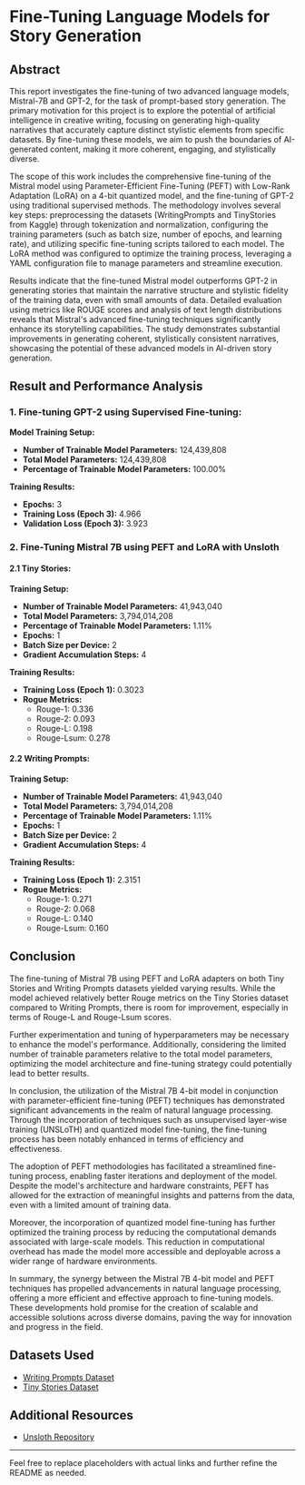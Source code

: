 # Fine-Tuning Language Models for Story Generation

## Abstract

This report investigates the fine-tuning of two advanced language models, Mistral-7B and GPT-2, for the task of prompt-based story generation. The primary motivation for this project is to explore the potential of artificial intelligence in creative writing, focusing on generating high-quality narratives that accurately capture distinct stylistic elements from specific datasets. By fine-tuning these models, we aim to push the boundaries of AI-generated content, making it more coherent, engaging, and stylistically diverse.

The scope of this work includes the comprehensive fine-tuning of the Mistral model using Parameter-Efficient Fine-Tuning (PEFT) with Low-Rank Adaptation (LoRA) on a 4-bit quantized model, and the fine-tuning of GPT-2 using traditional supervised methods. The methodology involves several key steps: preprocessing the datasets (WritingPrompts and TinyStories from Kaggle) through tokenization and normalization, configuring the training parameters (such as batch size, number of epochs, and learning rate), and utilizing specific fine-tuning scripts tailored to each model. The LoRA method was configured to optimize the training process, leveraging a YAML configuration file to manage parameters and streamline execution.

Results indicate that the fine-tuned Mistral model outperforms GPT-2 in generating stories that maintain the narrative structure and stylistic fidelity of the training data, even with small amounts of data. Detailed evaluation using metrics like ROUGE scores and analysis of text length distributions reveals that Mistral's advanced fine-tuning techniques significantly enhance its storytelling capabilities. The study demonstrates substantial improvements in generating coherent, stylistically consistent narratives, showcasing the potential of these advanced models in AI-driven story generation.

## Result and Performance Analysis

### 1. Fine-tuning GPT-2 using Supervised Fine-tuning:

**Model Training Setup:**
- **Number of Trainable Model Parameters:** 124,439,808
- **Total Model Parameters:** 124,439,808
- **Percentage of Trainable Model Parameters:** 100.00%

**Training Results:**
- **Epochs:** 3
- **Training Loss (Epoch 3):** 4.966
- **Validation Loss (Epoch 3):** 3.923

### 2. Fine-Tuning Mistral 7B using PEFT and LoRA with Unsloth

#### 2.1 Tiny Stories:

**Training Setup:**
- **Number of Trainable Model Parameters:** 41,943,040
- **Total Model Parameters:** 3,794,014,208
- **Percentage of Trainable Model Parameters:** 1.11%
- **Epochs:** 1
- **Batch Size per Device:** 2
- **Gradient Accumulation Steps:** 4

**Training Results:**
- **Training Loss (Epoch 1):** 0.3023
- **Rogue Metrics:**
  -  Rouge-1: 0.336
  -  Rouge-2: 0.093
  -  Rouge-L: 0.198
  -  Rouge-Lsum: 0.278

#### 2.2 Writing Prompts:

**Training Setup:**
- **Number of Trainable Model Parameters:** 41,943,040
- **Total Model Parameters:** 3,794,014,208
- **Percentage of Trainable Model Parameters:** 1.11%
- **Epochs:** 1
- **Batch Size per Device:** 2
- **Gradient Accumulation Steps:** 4

**Training Results:**
- **Training Loss (Epoch 1):** 2.3151
- **Rogue Metrics:**
  -  Rouge-1: 0.271
  -  Rouge-2: 0.068
  -  Rouge-L: 0.140
  -  Rouge-Lsum: 0.160

## Conclusion

The fine-tuning of Mistral 7B using PEFT and LoRA adapters on both Tiny Stories and Writing Prompts datasets yielded varying results. While the model achieved relatively better Rouge metrics on the Tiny Stories dataset compared to Writing Prompts, there is room for improvement, especially in terms of Rouge-L and Rouge-Lsum scores.

Further experimentation and tuning of hyperparameters may be necessary to enhance the model's performance. Additionally, considering the limited number of trainable parameters relative to the total model parameters, optimizing the model architecture and fine-tuning strategy could potentially lead to better results.

In conclusion, the utilization of the Mistral 7B 4-bit model in conjunction with parameter-efficient fine-tuning (PEFT) techniques has demonstrated significant advancements in the realm of natural language processing. Through the incorporation of techniques such as unsupervised layer-wise training (UNSLoTH) and quantized model fine-tuning, the fine-tuning process has been notably enhanced in terms of efficiency and effectiveness.

The adoption of PEFT methodologies has facilitated a streamlined fine-tuning process, enabling faster iterations and deployment of the model. Despite the model's architecture and hardware constraints, PEFT has allowed for the extraction of meaningful insights and patterns from the data, even with a limited amount of training data.

Moreover, the incorporation of quantized model fine-tuning has further optimized the training process by reducing the computational demands associated with large-scale models. This reduction in computational overhead has made the model more accessible and deployable across a wider range of hardware environments.

In summary, the synergy between the Mistral 7B 4-bit model and PEFT techniques has propelled advancements in natural language processing, offering a more efficient and effective approach to fine-tuning models. These developments hold promise for the creation of scalable and accessible solutions across diverse domains, paving the way for innovation and progress in the field.

## Datasets Used

- [Writing Prompts Dataset](https://huggingface.co/datasets/roneneldan/TinyStories)
- [Tiny Stories Dataset](https://www.kaggle.com/datasets/ratthachat/writing-prompts)

## Additional Resources

- [Unsloth Repository](https://github.com/unslothai/unsloth)

---

Feel free to replace placeholders with actual links and further refine the README as needed.
